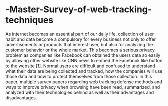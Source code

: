 # -Master-Survey-of-web-tracking-techniques
As internet becomes an essential part of our daily life, collection of user habit and data become a compulsory for every business not only to offer advertisements or products that interest user, but also for analyzing the customer behavior or the whole market. This becomes a serious privacy problem as companies like Facebook can obtained the users data so easily by allowing other website like CNN news to embed the Facebook like button to the website [1]. Normal users are difficult and confused to understand what their data are being collected and tracked, how the companies will use those data and how to protect themselves from those collection. In this paper, multiple survey papers regarding web tracking defense methods and ways to improve privacy when browsing have been read, summarized, and analyzed with their technologies behind as well as their advantages and disadvantages.
